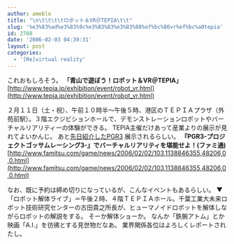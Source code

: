 ```yaml
---
author: ameblo
title: "\n\t\t\t\tロボット＆VR＠TEPIA\t\t"
slug: '%e3%83%ad%e3%83%9c%e3%83%83%e3%83%88%ef%bc%86vr%ef%bc%a0tepia'
id: 2788
date: '2006-02-03 04:39:31'
layout: post
categories:
  - '[Re]virtual reality'
---
```


これおもしろそう。 **「青山で遊ぼう！ロボット＆VR＠TEPIA」** [http://www.tepia.jp/exhibition/event/robot_vr.html](http://www.tepia.jp/exhibition/event/robot_vr.html)

２月１１日（土・祝）、午前１０時半～午後５時、港区のＴＥＰＩＡプラザ（外苑前駅）。３階エクジビションホールで、デモンストレーションロボットやバーチャルリアリティーの体験ができる。 TEPIA主催だけあって産業よりの展示が見れてよいかんじ。 あと[先日紹介したPGR3](http://ameblo.jp/akihiko/entry-10008562856.html) 展示されるらしい。 **『PGR3-プロジェクトゴッサムレーシング3-』でバーチャルリアリティを堪能せよ！(ファミ通)** [http://www.famitsu.com/game/news/2006/02/02/103,1138846355,48206,0,0.html](http://www.famitsu.com/game/news/2006/02/02/103,1138846355,48206,0,0.html)

なお、既に予約は締め切りになっているが、こんなイベントもあるらしい。 ▼「ロボット解体ライブ」＝午後２時、４階ＴＥＰＩＡホール。千葉工業大未来ロボット技術研究センターの古田貴之所長が、ヒューマノイドロボットを解体しながらロボットの解説をする。 そーか解体ショーか。 なんか「鉄腕アトム」とか映画「A.I.」を彷彿とする見世物だなあ。 業界関係各位はよろしくレポートされたし。